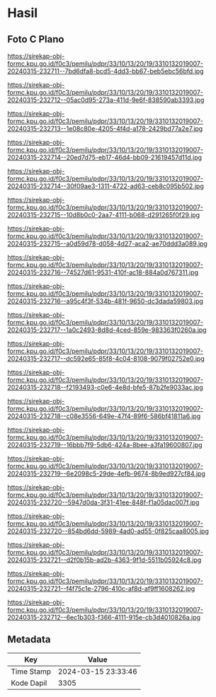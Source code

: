 # Hasil

## Foto C Plano

https://sirekap-obj-formc.kpu.go.id/f0c3/pemilu/pdpr/33/10/13/20/19/3310132019007-20240315-232711--7bd6dfa8-bcd5-4dd3-bb67-beb5ebc56bfd.jpg

https://sirekap-obj-formc.kpu.go.id/f0c3/pemilu/pdpr/33/10/13/20/19/3310132019007-20240315-232712--05ac0d95-273a-411d-9e6f-838590ab3393.jpg

https://sirekap-obj-formc.kpu.go.id/f0c3/pemilu/pdpr/33/10/13/20/19/3310132019007-20240315-232713--1e08c80e-4205-4f4d-a178-2429bd77a2e7.jpg

https://sirekap-obj-formc.kpu.go.id/f0c3/pemilu/pdpr/33/10/13/20/19/3310132019007-20240315-232714--20ed7d75-eb17-46d4-bb09-21619457d11d.jpg

https://sirekap-obj-formc.kpu.go.id/f0c3/pemilu/pdpr/33/10/13/20/19/3310132019007-20240315-232714--30f09ae3-1311-4722-ad63-ceb8c095b502.jpg

https://sirekap-obj-formc.kpu.go.id/f0c3/pemilu/pdpr/33/10/13/20/19/3310132019007-20240315-232715--10d8b0c0-2aa7-4111-b068-d291265f0f29.jpg

https://sirekap-obj-formc.kpu.go.id/f0c3/pemilu/pdpr/33/10/13/20/19/3310132019007-20240315-232715--a0d59d78-d058-4d27-aca2-ae70ddd3a089.jpg

https://sirekap-obj-formc.kpu.go.id/f0c3/pemilu/pdpr/33/10/13/20/19/3310132019007-20240315-232716--74527d61-9531-410f-ac18-884a0d767311.jpg

https://sirekap-obj-formc.kpu.go.id/f0c3/pemilu/pdpr/33/10/13/20/19/3310132019007-20240315-232716--a95c4f3f-534b-481f-9650-dc3dada59803.jpg

https://sirekap-obj-formc.kpu.go.id/f0c3/pemilu/pdpr/33/10/13/20/19/3310132019007-20240315-232717--1a0c2493-8d8d-4ced-859e-983363f0260a.jpg

https://sirekap-obj-formc.kpu.go.id/f0c3/pemilu/pdpr/33/10/13/20/19/3310132019007-20240315-232717--dc592e65-85f8-4c04-8108-9079f02752e0.jpg

https://sirekap-obj-formc.kpu.go.id/f0c3/pemilu/pdpr/33/10/13/20/19/3310132019007-20240315-232718--f2193493-c0e6-4e8d-bfe5-87b2fe9033ac.jpg

https://sirekap-obj-formc.kpu.go.id/f0c3/pemilu/pdpr/33/10/13/20/19/3310132019007-20240315-232718--c08e3556-649e-47f4-89f6-586bf41811a6.jpg

https://sirekap-obj-formc.kpu.go.id/f0c3/pemilu/pdpr/33/10/13/20/19/3310132019007-20240315-232719--16bbb7f9-5db6-424a-8bee-a3fa19600807.jpg

https://sirekap-obj-formc.kpu.go.id/f0c3/pemilu/pdpr/33/10/13/20/19/3310132019007-20240315-232719--6e2098c5-29de-4efb-9674-8b9ed927cf84.jpg

https://sirekap-obj-formc.kpu.go.id/f0c3/pemilu/pdpr/33/10/13/20/19/3310132019007-20240315-232720--5947d0da-3f31-41ee-848f-f1a05dac007f.jpg

https://sirekap-obj-formc.kpu.go.id/f0c3/pemilu/pdpr/33/10/13/20/19/3310132019007-20240315-232720--854bd6dd-5989-4ad0-ad55-0f825caa8005.jpg

https://sirekap-obj-formc.kpu.go.id/f0c3/pemilu/pdpr/33/10/13/20/19/3310132019007-20240315-232721--d2f0b15b-ad2b-4363-9f1d-5511b05924c8.jpg

https://sirekap-obj-formc.kpu.go.id/f0c3/pemilu/pdpr/33/10/13/20/19/3310132019007-20240315-232721--f4f75c1e-2796-410c-af8d-af9ff1608262.jpg

https://sirekap-obj-formc.kpu.go.id/f0c3/pemilu/pdpr/33/10/13/20/19/3310132019007-20240315-232712--6ec1b303-f366-4111-915e-cb3d4010826a.jpg


## Metadata

| Key        | Value               |
| ---------- | ------------------- |
| Time Stamp | 2024-03-15 23:33:46 |
| Kode Dapil | 3305                |




